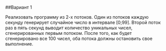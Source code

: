 ##Вариант 1

Реализовать программу из 2-х потоков. Один из потоков каждую секунду генерирует случайное число в интервале [0;99]. Второй поток раз в пять секунд выводит количество уникальных чисел, сгенерированных первым потоком. После того, как будет сгенерировано все 100 чисел, оба потока должны остановить свое выполнение.
